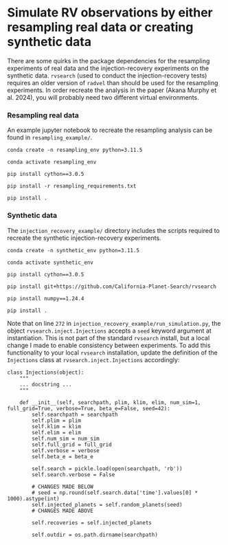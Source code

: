# Simulate RV observations by either resampling real data or creating synthetic data

There are some quirks in the package dependencies for the resampling experiments
of real data and the injection-recovery experiments on the synthetic data. `rvsearch`
(used to conduct the injection-recovery tests) requires an older version of `radvel`
than should be used for the resampling experiments. In order recreate the analysis in
the paper (Akana Murphy et al. 2024), you will probably need two different virtual
environments.

### Resampling real data

An example jupyter notebook to recreate the resampling analysis can be found
in `resampling_example/`.

`conda create -n resampling_env python=3.11.5`

`conda activate resampling_env`

`pip install cython==3.0.5`

`pip install -r resampling_requirements.txt`

`pip install .`

### Synthetic data

The `injection_recovery_example/` directory includes the scripts required to recreate the synthetic
injection-recovery experiments.

`conda create -n synthetic_env python=3.11.5`

`conda activate synthetic_env`

`pip install cython==3.0.5`

`pip install git+https://github.com/California-Planet-Search/rvsearch`

`pip install numpy==1.24.4`

`pip install .`

Note that on line `272` in `injection_recovery_example/run_simulation.py`, the object
`rvsearch.inject.Injections` accepts a `seed` keyword argument at instantiation. This is
not part of the standard `rvsearch` install, but a local change I made to enable consistency
between experiments. To add this functionality to your local `rvsearch` installation, update
the definition of the `Injections` class at `rvsearch.inject.Injections` accordingly:

```
class Injections(object):
    """
    ... docstring ...
    """

    def __init__(self, searchpath, plim, klim, elim, num_sim=1, full_grid=True, verbose=True, beta_e=False, seed=42):
        self.searchpath = searchpath
        self.plim = plim
        self.klim = klim
        self.elim = elim
        self.num_sim = num_sim
        self.full_grid = full_grid
        self.verbose = verbose
        self.beta_e = beta_e

        self.search = pickle.load(open(searchpath, 'rb'))
        self.search.verbose = False

        # CHANGES MADE BELOW
        # seed = np.round(self.search.data['time'].values[0] * 1000).astype(int)
        self.injected_planets = self.random_planets(seed)
        # CHANGES MADE ABOVE

        self.recoveries = self.injected_planets

        self.outdir = os.path.dirname(searchpath)
```
